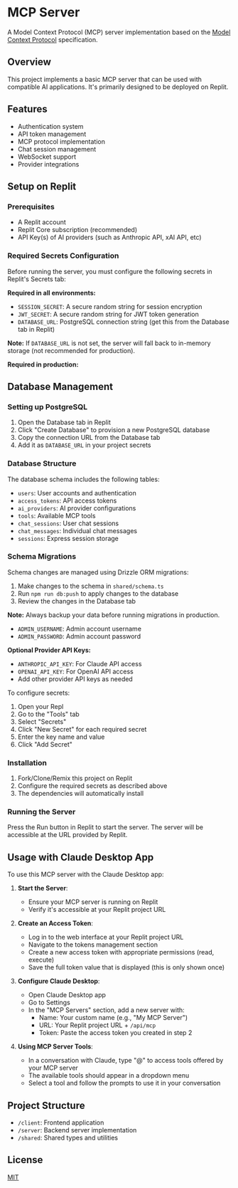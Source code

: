 
# MCP Server

A Model Context Protocol (MCP) server implementation based on the [Model Context Protocol](https://modelcontextprotocol.io/) specification.

## Overview

This project implements a basic MCP server that can be used with compatible AI applications. It's primarily designed to be deployed on Replit.

## Features

- Authentication system
- API token management
- MCP protocol implementation
- Chat session management
- WebSocket support
- Provider integrations

## Setup on Replit

### Prerequisites

- A Replit account
- Replit Core subscription (recommended)
- API Key(s) of AI providers (such as Anthropic API, xAI API, etc)

### Required Secrets Configuration

Before running the server, you must configure the following secrets in Replit's Secrets tab:

**Required in all environments:**
- `SESSION_SECRET`: A secure random string for session encryption
- `JWT_SECRET`: A secure random string for JWT token generation
- `DATABASE_URL`: PostgreSQL connection string (get this from the Database tab in Replit)

**Note:** If `DATABASE_URL` is not set, the server will fall back to in-memory storage (not recommended for production).

**Required in production:**


## Database Management

### Setting up PostgreSQL

1. Open the Database tab in Replit
2. Click "Create Database" to provision a new PostgreSQL database
3. Copy the connection URL from the Database tab
4. Add it as `DATABASE_URL` in your project secrets

### Database Structure

The database schema includes the following tables:
- `users`: User accounts and authentication
- `access_tokens`: API access tokens
- `ai_providers`: AI provider configurations
- `tools`: Available MCP tools
- `chat_sessions`: User chat sessions
- `chat_messages`: Individual chat messages
- `sessions`: Express session storage

### Schema Migrations

Schema changes are managed using Drizzle ORM migrations:

1. Make changes to the schema in `shared/schema.ts`
2. Run `npm run db:push` to apply changes to the database
3. Review the changes in the Database tab

**Note:** Always backup your data before running migrations in production.

- `ADMIN_USERNAME`: Admin account username
- `ADMIN_PASSWORD`: Admin account password

**Optional Provider API Keys:**
- `ANTHROPIC_API_KEY`: For Claude API access
- `OPENAI_API_KEY`: For OpenAI API access
- Add other provider API keys as needed

To configure secrets:
1. Open your Repl
2. Go to the "Tools" tab
3. Select "Secrets"
4. Click "New Secret" for each required secret
5. Enter the key name and value
6. Click "Add Secret"

### Installation

1. Fork/Clone/Remix this project on Replit
2. Configure the required secrets as described above
3. The dependencies will automatically install

### Running the Server

Press the Run button in Replit to start the server. The server will be accessible at the URL provided by Replit.

## Usage with Claude Desktop App

To use this MCP server with the Claude Desktop app:

1. **Start the Server**: 
   - Ensure your MCP server is running on Replit
   - Verify it's accessible at your Replit project URL

2. **Create an Access Token**:
   - Log in to the web interface at your Replit project URL
   - Navigate to the tokens management section
   - Create a new access token with appropriate permissions (read, execute)
   - Save the full token value that is displayed (this is only shown once)

3. **Configure Claude Desktop**:
   - Open Claude Desktop app
   - Go to Settings
   - In the "MCP Servers" section, add a new server with:
     - Name: Your custom name (e.g., "My MCP Server")
     - URL: Your Replit project URL + `/api/mcp`
     - Token: Paste the access token you created in step 2

4. **Using MCP Server Tools**:
   - In a conversation with Claude, type "@" to access tools offered by your MCP server
   - The available tools should appear in a dropdown menu
   - Select a tool and follow the prompts to use it in your conversation

## Project Structure

- `/client`: Frontend application
- `/server`: Backend server implementation
- `/shared`: Shared types and utilities

## License

[MIT](https://opensource.org/licenses/MIT)
